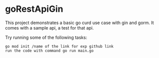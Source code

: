 # goRestApiGin

This project demonstrates a basic go curd use case with gin and gorm. It comes with a sample api, a test for that api.

Try running some of the following tasks:

```shell
go mod init /name of the link for exp github link
run the code with command go run main.go

```
